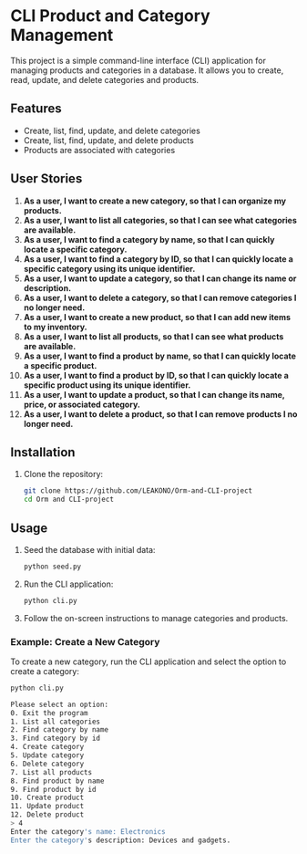 # CLI Product and Category Management

This project is a simple command-line interface (CLI) application for managing products and categories in a database. It allows you to create, read, update, and delete categories and products.

## Features

- Create, list, find, update, and delete categories
- Create, list, find, update, and delete products
- Products are associated with categories

## User Stories

1. **As a user, I want to create a new category, so that I can organize my products.**
2. **As a user, I want to list all categories, so that I can see what categories are available.**
3. **As a user, I want to find a category by name, so that I can quickly locate a specific category.**
4. **As a user, I want to find a category by ID, so that I can quickly locate a specific category using its unique identifier.**
5. **As a user, I want to update a category, so that I can change its name or description.**
6. **As a user, I want to delete a category, so that I can remove categories I no longer need.**
7. **As a user, I want to create a new product, so that I can add new items to my inventory.**
8. **As a user, I want to list all products, so that I can see what products are available.**
9. **As a user, I want to find a product by name, so that I can quickly locate a specific product.**
10. **As a user, I want to find a product by ID, so that I can quickly locate a specific product using its unique identifier.**
11. **As a user, I want to update a product, so that I can change its name, price, or associated category.**
12. **As a user, I want to delete a product, so that I can remove products I no longer need.**

## Installation

1. Clone the repository:
    ```bash
    git clone https://github.com/LEAKONO/Orm-and-CLI-project
    cd Orm and CLI-project
    ```
## Usage

1. Seed the database with initial data:
    ```bash
    python seed.py
    ```

2. Run the CLI application:
    ```bash
    python cli.py
    ```

3. Follow the on-screen instructions to manage categories and products.

### Example: Create a New Category

To create a new category, run the CLI application and select the option to create a category:

```bash
python cli.py

Please select an option:
0. Exit the program
1. List all categories
2. Find category by name
3. Find category by id
4. Create category
5. Update category
6. Delete category
7. List all products
8. Find product by name
9. Find product by id
10. Create product
11. Update product
12. Delete product
> 4
Enter the category's name: Electronics
Enter the category's description: Devices and gadgets.

